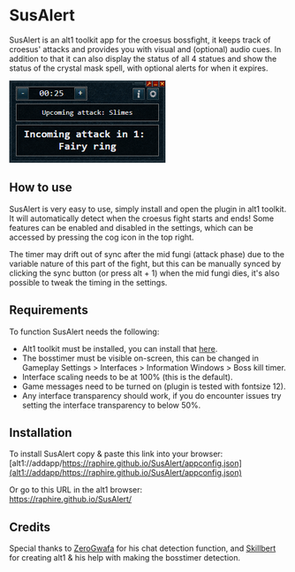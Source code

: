 # SusAlert
SusAlert is an alt1 toolkit app for the croesus bossfight, it keeps track of croesus' attacks and provides you with visual and (optional) audio cues. In addition to that it can also display the status of all 4 statues and show the status of the crystal mask spell, with optional alerts for when it expires.

![SusAlert-MainWindow](/assets/mainscreen.png)

## How to use
SusAlert is very easy to use, simply install and open the plugin in alt1 toolkit. It will automatically detect when the croesus fight starts and ends! Some features can be enabled and disabled in the settings, which can be accessed by pressing the cog icon in the top right.

The timer may drift out of sync after the mid fungi (attack phase) due to the variable nature of this part of the fight, but this can be manually synced by clicking the sync button (or press alt + 1) when the mid fungi dies, it's also possible to tweak the timing in the settings.

## Requirements
To function SusAlert needs the following:
- Alt1 toolkit must be installed, you can install that [here](https://runeapps.org/alt1).
- The bosstimer must be visible on-screen, this can be changed in Gameplay Settings > Interfaces > Information Windows > Boss kill timer.
- Interface scaling needs to be at 100% (this is the default).
- Game messages need to be turned on (plugin is tested with fontsize 12).
- Any interface transparency should work, if you do encounter issues try setting the interface transparency to below 50%.

## Installation
To install SusAlert copy & paste this link into your browser:<br/>
[alt1://addapp/https://raphire.github.io/SusAlert/appconfig.json](alt1://addapp/https://raphire.github.io/SusAlert/appconfig.json)

Or go to this URL in the alt1 browser:<br/>
https://raphire.github.io/SusAlert/

## Credits
Special thanks to [ZeroGwafa](https://github.com/ZeroGwafa) for his chat detection function, and [Skillbert](https://github.com/skillbert) for creating alt1 & his help with making the bosstimer detection.

